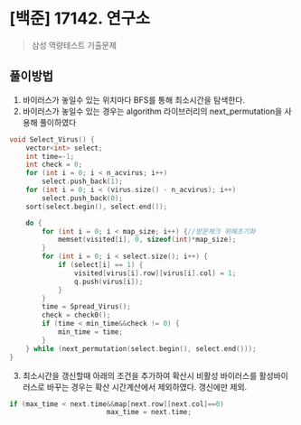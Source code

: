 # [백준] 17142. 연구소
> 삼성 역량테스트 기출문제

## 풀이방법
1. 바이러스가 놓일수 있는 위치마다 BFS를 통해 최소시간을 탐색한다.
2. 바이러스가 놓일수 있는 경우는 algorithm 라이브러리의 next_permutation을 사용해 풀이하였다
~~~c++
void Select_Virus() {
	vector<int> select;
	int time=-1;
	int check = 0;
	for (int i = 0; i < n_acvirus; i++)
		select.push_back(1);
	for (int i = 0; i < (virus.size() - n_acvirus); i++)
		select.push_back(0);
	sort(select.begin(), select.end());

	do {
		for (int i = 0; i < map_size; i++) {//방문체크 위해초기화
			memset(visited[i], 0, sizeof(int)*map_size);
		}
		for (int i = 0; i < select.size(); i++) {
			if (select[i] == 1) {
				visited[virus[i].row][virus[i].col] = 1;
				q.push(virus[i]);
			}
		}
		time = Spread_Virus();
		check = check0();
		if (time < min_time&&check != 0) {
			min_time = time;
		}
	} while (next_permutation(select.begin(), select.end()));
}
~~~

3. 최소시간을 갱신할때 아래의 조건을 추가하여 확산시 비활성 바이러스를 활성바이러스로 바꾸는 경우는 확산 시간계산에서 제외하였다. 갱신에만 제외.
~~~c++
if (max_time < next.time&&map[next.row][next.col]==0)
						max_time = next.time;
~~~